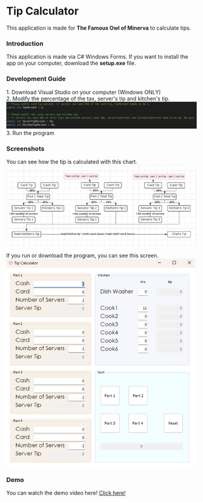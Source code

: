 <H1>Tip Calculator</H1>
This application is made for <strong>The Famous Owl of Minerva</strong> to calculate tips.

<h3>Introduction</h3>
This application is made via C# Windows Forms.
If you want to install the app on your computer, download the <strong>setup.exe</strong> file.

<h3>Development Guide</h3>
1. Download Visual Studio on your computer (Windows ONLY) <br>
2. Modify the percentage of the tax, server's tip and kitchen's tip.<br>
<img src="img/code.png">
3. Run the program

<h3>Screenshots</h3>
You can see how the tip is calculated with this chart.<br>
<img src="img/chart.jpeg">

If you run or download the program, you can see this screen.<br>
<img src="img/form.png" width="500px">

<h3>Demo</h3>
You can watch the demo video here!  <a href="https://drive.google.com/file/d/115LefJ6f5BESvEeZrR3p-vLnDd_b-H5q/view?usp=sharing">Click here!</a>
